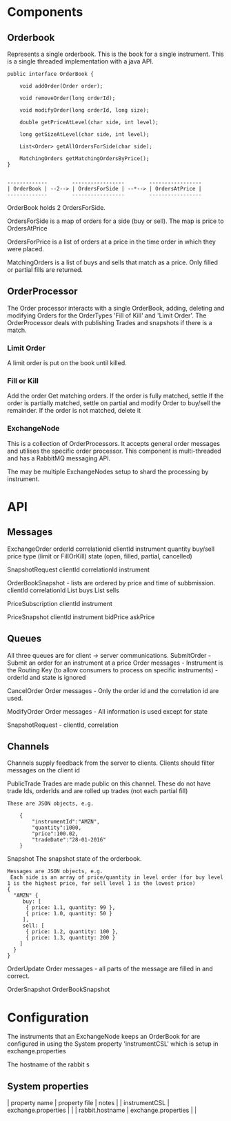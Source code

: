 # Components

## Orderbook

Represents a single orderbook. This is the book for a single instrument. This is a single threaded implementation with a java API.

    public interface OrderBook {
    
        void addOrder(Order order);
    
        void removeOrder(long orderId);
    
        void modifyOrder(long orderId, long size);
    
        double getPriceAtLevel(char side, int level);
    
        long getSizeAtLevel(char side, int level);
    
        List<Order> getAllOrdersForSide(char side);

        MatchingOrders getMatchingOrdersByPrice();
    }


    -------------        -----------------        -----------------
    | OrderBook | --2--> | OrdersForSide | --*--> | OrdersAtPrice |
    -------------        -----------------        -----------------

OrderBook holds 2 OrdersForSide.

OrdersForSide is a map of orders for a side (buy or sell). The map is price to OrdersAtPrice

OrdersForPrice is a list of orders at a price in the time order in which they were placed.

MatchingOrders is a list of buys and sells that match as a price. Only filled or partial fills are returned.


## OrderProcessor
The Order processor interacts with a single OrderBook, adding, deleting and modifying Orders for the OrderTypes 'Fill of Kill' and 'Limit Order'. 
The OrderProcessor deals with publishing Trades and snapshots if there is a match.


### Limit Order
A limit order is put on the book until killed.

### Fill or Kill
Add the order
Get matching orders.
If the order is fully matched, settle
If the order is partially matched, settle on partial and modify Order to buy/sell the remainder.
If the order is not matched, delete it


### ExchangeNode

This is a collection of OrderProcessors. It accepts general order messages and utilises the specific order processor. 
This component is multi-threaded and has a RabbitMQ messaging API.

The may be multiple ExchangeNodes setup to shard the processing by instrument.

# API

## Messages

ExchangeOrder
    orderId 
    correlationid
    clientId
    instrument
    quantity
    buy/sell
    price
    type (limit or FillOrKill)
    state  (open, filled, partial, cancelled)
    
SnapshotRequest
    clientId
    correlationId
    instrument
    
OrderBookSnapshot - lists are ordered by price and time of subbmission.
    clientId
    correlationId
    List<Order> buys
    List<Order> sells

PriceSubscription
    clientId
    instrument
        
PriceSnapshot
    clientId
    instrument
    bidPrice
    askPrice
        

## Queues

All three queues are for client -> server communications. 
SubmitOrder - Submit an order for an instrument at a price
    Order messages - Instrument is the Routing Key (to allow consumers to process on specific instruments)
                   - orderId and state is ignored
    
CancelOrder
    Order messages - Only the order id and the correlation id are used. 

ModifyOrder
    Order messages - All information is used except for state
    
SnapshotRequest  - clientId, correlation    

## Channels

Channels supply feedback from the server to clients.
Clients should filter messages on the client id

PublicTrade
    Trades are made public on this channel. These do not have trade Ids, orderIds and are rolled up trades (not each partial fill)

    These are JSON objects, e.g.
    
        {
            "instrumentId":"AMZN",
            "quantity":1000,
            "price":100.02,
            "tradeDate":"28-01-2016"
        }

Snapshot
    The snapshot state of the orderbook. 
    
    Messages are JSON objects, e.g.
     Each side is an array of price/quantity in level order (for buy level 1 is the highest price, for sell level 1 is the lowest price)
    {
      "AMZN" {
         buy: [  
          { price: 1.1, quantity: 99 },  
          { price: 1.0, quantity: 50 }
         ],
         sell: [  
          { price: 1.2, quantity: 100 },  
          { price: 1.3, quantity: 200 }
        ]
      }
    }

OrderUpdate
    Order messages - all parts of the message are filled in and correct.

OrderSnapshot
    OrderBookSnapshot

# Configuration

The instruments that an ExchangeNode keeps an OrderBook for are configured in using the System property 'instrumentCSL' which is setup in exchange.properties
 
The hostname of the rabbit s 

## System properties

| property name             | property file                | notes |
| instrumentCSL             | exchange.properties          | |
| rabbit.hostname           | exchange.properties          | |